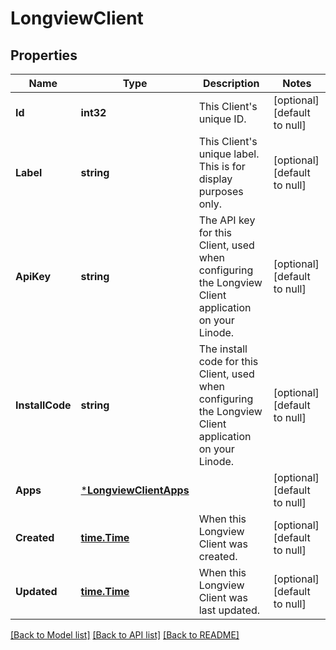# LongviewClient

## Properties
Name | Type | Description | Notes
------------ | ------------- | ------------- | -------------
**Id** | **int32** | This Client&#x27;s unique ID.  | [optional] [default to null]
**Label** | **string** | This Client&#x27;s unique label. This is for display purposes only.  | [optional] [default to null]
**ApiKey** | **string** | The API key for this Client, used when configuring the Longview Client application on your Linode.  | [optional] [default to null]
**InstallCode** | **string** | The install code for this Client, used when configuring the Longview Client application on your Linode.  | [optional] [default to null]
**Apps** | [***LongviewClientApps**](LongviewClient_apps.md) |  | [optional] [default to null]
**Created** | [**time.Time**](time.Time.md) | When this Longview Client was created.  | [optional] [default to null]
**Updated** | [**time.Time**](time.Time.md) | When this Longview Client was last updated.  | [optional] [default to null]

[[Back to Model list]](../README.md#documentation-for-models) [[Back to API list]](../README.md#documentation-for-api-endpoints) [[Back to README]](../README.md)

